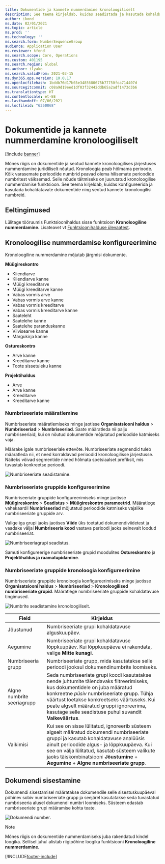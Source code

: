 ```yaml
---
title: Dokumentide ja kannete nummerdamine kronoloogiliselt
description: See teema kirjeldab, kuidas seadistada ja kasutada kohaldatavate dokumentide ning seotud kannete kronoloogilisi numbreid.
author: ikond
ms.date: 02/01/2021
ms.topic: article
ms.prod: ''
ms.technology: ''
ms.search.form: NumberSequenceGroup
audience: Application User
ms.reviewer: kfend
ms.search.scope: Core, Operations
ms.custom: 401195
ms.search.region: Global
ms.author: ilyako
ms.search.validFrom: 2021-03-15
ms.dyn365.ops.version: 10.0.17
ms.openlocfilehash: 1bddb76d17b65e3485680675b77750fca714407d
ms.sourcegitcommit: c08a9d19eed1df03f32442ddb65a2adf1473d3b6
ms.translationtype: HT
ms.contentlocale: et-EE
ms.lasthandoff: 07/06/2021
ms.locfileid: "6350068"
---
```

# <a name="numbering-documents-and-vouchers-chronologically"></a>Dokumentide ja kannete nummerdamine kronoloogiliselt

[!include [banner](../includes/banner.md)]


Mõnes riigis on dokumentide ja seotud kannete kronoloogilises järjestuses nummerdamine juriidiliselt nõutud. Kronoloogia peab hõlmama perioode. Kõik varasemate perioodide numbrid peavad olema hilisemate perioodide numbritest väiksemad. Selle nõude täitmiseks on juurutatud kronoloogilise nummerdamise funktsioon. See teema kirjeldab, kuidas konfigureerida ja kasutada kohaldatavate dokumentide ning seotud kannete kronoloogilisi numbreid.

## <a name="prerequisites"></a>Eeltingimused

Lülitage tööruumis Funktsioonihaldus sisse funktsioon **Kronoloogiline nummerdamine**. Lisateavet vt [Funktsioonihalduse ülevaatest](../../fin-ops-core/fin-ops/get-started/feature-management/feature-management-overview.md).

## <a name="configure-chronological-numbering"></a>Kronoloogilise nummerdamise konfigureerimine

Kronoloogiline nummerdamine mõjutab järgmisi dokumente.

**Müügireskontro**
- Kliendiarve
- Kliendiarve kanne
- Müügi kreeditarve
- Müügi kreeditarve kanne
- Vabas vormis arve
- Vabas vormis arve kanne
- Vabas vormis kreeditarve
- Vabas vormis kreeditarve kanne
- Saateleht
- Saatelehe kanne
- Saatelehe paranduskanne
- Viivisearve kanne
- Märgukirja kanne

**Ostureskontro**
- Arve kanne
- Kreeditarve kanne
- Toote sissetuleku kanne

**Projektihaldus**
- Arve
- Arve kanne
- Kreeditarve
- Kreeditarve kanne 

### <a name="define-number-sequences"></a>Numbriseeriate määratlemine

Numbriseeriate määratlemiseks minge jaotisse **Organisatsiooni haldus** > **Numbriseeriad** > **Numbriseeriad**. Saate määratleda nii palju numbriseeriaid, kui on nõutud dokumentide mõjutatud perioodide katmiseks vaja. 

Määrake igale numbriseeriale ettevõte. Numbriseeriate segmendid tuleb määratleda nii, et need korraldavad perioodid kronoloogilisse järjestusse. Näiteks võivad segmentide nimed hõlmata spetsiaalset prefiksit, mis tuvastab konkreetse perioodi.

![Numbriseeriate seadistamine.](media/chrono-num-sequence.jpg)

### <a name="configure-number-sequence-groups"></a>Numbriseeriate gruppide konfigureerimine

Numbriseeriate gruppide konfigureerimiseks minge jaotisse **Müügireskontro** > **Seadistus** > **Müügireskontro parameetrid**. Määratlege vahekaardil **Numbriseeriad** mõjutatud perioodide katmiseks vajalike numbriseeriate gruppide arv. 

Valige iga grupi jaoks jaotises **Viide** üks toetatud dokumendiviidetest ja vaadake väljal **Numbriseeria kood** vastava perioodi jaoks eelnevalt loodud numbriseeriat.

![Numbriseeriagrupi seadistus.](media/chrono-num-sequence-group.jpg)

Samuti konfigureerige numbriseeriate grupid moodulites **Ostureskontro** ja **Projektihaldus ja raamatupidamine**.

### <a name="configure-number-sequence-groups-chronology"></a>Numbriseeriate gruppide kronoloogia konfigureerimine

Numbriseeriate gruppide kronoloogia konfigureerimiseks minge jaotisse **Organisatsiooni haldus** > **Numbriseeriad** > **Kronoloogilised numbriseeriate grupid**. Määratlege numbriseeriate gruppide kohaldatavuse tingimused.

![Numbrite seadistamine kronoloogiliselt.](media/chrono-num-sequence-group-period.jpg)

| Field            | Kirjeldus                                                                                                                                                                                                                                                                                                                                                                                   |
|---------------------|------------------------------------------------------------------------------------------------------------------------------------------------------------------------------------------------------------------------------------------------------------------------------------------------------------------------------------------------------------------------------------------------|
| Jõustunud  | Numbriseeriate grupi kohaldatavuse alguskuupäev. |
| Aegumine      | Numbriseeriate grupi kohaldatavuse lõppkuupäev. Kui lõppkuupäeva ei rakendata, valige **Mitte kunagi**. |
| Numbriseeria grupp | Numbriseeriate grupp, mida kasutatakse selle perioodi jooksul dokumendinumbrite loomiseks. |
| Algne numbrite seeriagrupp | Seda numbriseeriate grupi koodi kasutatakse nende juhtumite täiendavaks filtreerimiseks, kus dokumentidele on juba määratud konkreetne *püsiv* numbriseeriate grupp. Tühja väärtust loetakse konkreetseks väärtuseks. Kui peate algselt määratud gruppi ignoreerima, kasutage selle seadistuse puhul suvandit **Vaikeväärtus**. |
| Vaikimisi | Kui see on sisse lülitatud, ignoreerib süsteem algselt määratud dokumendi numbriseeriate gruppi ja kasutab kohaldatavuse analüüsis ainult perioodide algus- ja lõppkuupäeva. Kui see on välja lülitatud, kasutab süsteem valikute jaoks täiskombinatsiooni **Jõustumine** + **Aegumine** + **Algne numbriseeriate grupp**. |

## <a name="document-posting"></a>Dokumendi sisestamine
Dokumendi sisestamisel määratakse dokumendile selle sisestuskuupäeval põhinev sobiv numbriseeriate grupp ja seejärel kasutatakse seda tuvastatud numbriseeria alusel dokumendi numbri loomiseks. Süsteem edastab numbriseeriate grupi määramise kohta teate.

![Dokumendi number.](media/chrono-num-sequence-fti.jpg)

> [!NOTE]
> Mõnes riigis on dokumentide nummerdamiseks juba rakendatud kindel loogika. Sellisel juhul alistab riigipõhine loogika funktsiooni **Kronoloogiline nummerdamine**.


[!INCLUDE[footer-include](../../includes/footer-banner.md)]

